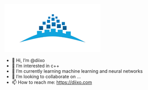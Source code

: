 <div align="left">
   <img src="https://github.com/diixo/diixo/blob/main/repository-diixo.png" width="60%" alt="black Bloomberg Engineering logo on white background">
</div>

- 👋 Hi, I’m @diixo
- 👀 I’m interested in c++
- 🌱 I’m currently learning machine learning and neural networks
- 💞️ I’m looking to collaborate on ...
- 📫 How to reach me: https://diixo.com

<!---
diixo/diixo is a ✨ special ✨ repository because its `README.md` (this file) appears on your GitHub profile.
You can click the Preview link to take a look at your changes.
--->

